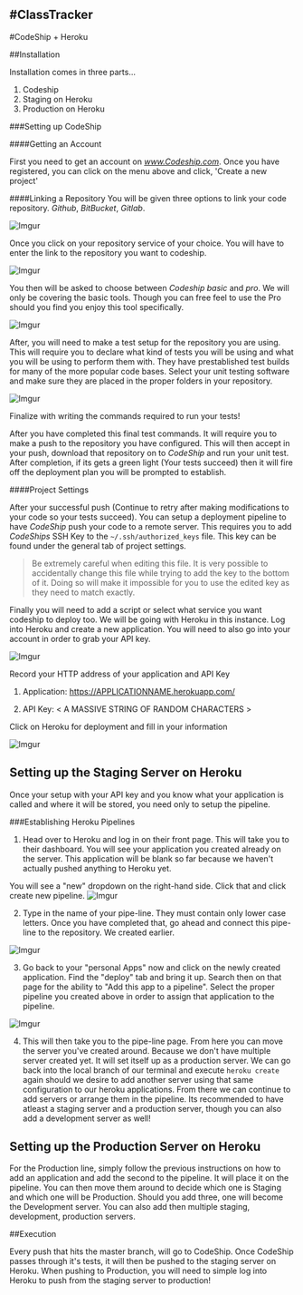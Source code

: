 #ClassTracker
------------------------


#CodeShip + Heroku

##Installation

Installation comes in three parts...

1. Codeship
1. Staging on Heroku
1. Production on Heroku

###Setting up CodeShip

####Getting an Account

First you need to get an account on _www.Codeship.com_. Once you have registered, you can click on the menu above and click, 'Create a new project'

####Linking a Repository
You will be given three options to link your code repository. _Github_, _BitBucket_, _Gitlab_. 

![Imgur](http://i.imgur.com/rr3R2qq.png)

Once you click on your repository service of your choice. You will have to enter the link to the repository you want to codeship.

![Imgur](http://i.imgur.com/rmOjKCq.png)

You then will be asked to choose between _Codeship basic_ and _pro_. We will only be covering the basic tools. Though you can free feel to use the Pro should you find you enjoy this tool specifically.

![Imgur](http://i.imgur.com/CZzJpAn.png)

After, you will need to make a test setup for the repository you are using. This will require you to declare what kind of tests you will be using and what you will be using to perform them with. They have prestablished test builds for many of the more popular code bases. Select your unit testing software and make sure they are placed in the proper folders in your repository. 

![Imgur](http://i.imgur.com/AvqZe0Q.png)

Finalize with writing the commands required to run your tests!

After you have completed this final test commands. It will require you to make a push to the repository you have configured. This will then accept in your push, download that repository on to _CodeShip_ and run your unit test. After completion, if its gets a green light (Your tests succeed) then it will fire off the deployment plan you will be prompted to establish.

####Project Settings

After your successful push (Continue to retry after making modifications to your code so your tests succeed). You can setup a deployment pipeline to have _CodeShip_ push your code to a remote server. This requires you to add _CodeShips_ SSH Key to the ```~/.ssh/authorized_keys``` file. This key can be found under the general tab of project settings.

>Be extremely careful when editing this file. It is very possible to accidentally change this file while trying to add the key to the bottom of it. Doing so will make it impossible for you to use the edited key as they need to match exactly.

Finally you will need to add a script or select what service you want codeship to deploy too. We will be going with Heroku in this instance. Log into Heroku and create a new application. You will need to also go into your account in order to grab your API key. 

![Imgur](http://i.imgur.com/8ponjsP.png)

Record your HTTP address of your application and API Key

1. Application: https://APPLICATIONNAME.herokuapp.com/

1. API Key: < A MASSIVE STRING OF RANDOM CHARACTERS >

Click on Heroku for deployment and fill in your information

![Imgur](http://i.imgur.com/gx5qcT4.png)

## Setting up the Staging Server on Heroku

Once your setup with your API key and you know what your application is called and where it will be stored, you need only to setup the pipeline. 

###Establishing Heroku Pipelines


1) Head over to Heroku and log in on their front page. This will take you to their dashboard. You will see your application you created already on the server. This application will be blank so far because we haven't actually pushed anything to Heroku yet.

You will see a "new" dropdown on the right-hand side. Click that and click create new pipeline.
![Imgur](http://i.imgur.com/KYff7RF.png)

2) Type in the name of your pipe-line. They must contain only lower case letters. Once you have completed that, go ahead and connect this pipe-line to the repository. We created earlier. 

![Imgur](http://i.imgur.com/SKINUWQ.png)

3) Go back to your "personal Apps" now and click on the newly created application. Find the "deploy" tab and bring it up. Search then on that page for the ability to  "Add this app to a pipeline". Select the proper pipeline you created above in order to assign that application to the pipeline.

![Imgur](http://i.imgur.com/RTtgrWM.png)

4) This will then take you to the pipe-line page. From here you can move the server you've created around. Because we don't have multiple server created yet. It will set itself up as a production server. We can go back into the local branch of our terminal and execute ```heroku create``` again should we desire to add another server using that same configuration to our heroku applications. From there we can continue to add servers or arrange them in the pipeline. Its recommended to have atleast a staging server and a production server, though you can also add a development server as well!


## Setting up the Production Server on Heroku

For the Production line, simply follow the previous instructions on how to add an application and add the second to the pipeline. It will place it on the pipeline. You can then move them around to decide which one is Staging and which one will be Production. Should you add three, one will become the Development server. You can also add then multiple staging, development, production servers.


##Execution

Every push that hits the master branch, will go to CodeShip. Once CodeShip passes through it's tests, it will then be pushed to the staging server on Heroku. When pushing to Production, you will need to simple log into Heroku to push from the staging server to production!